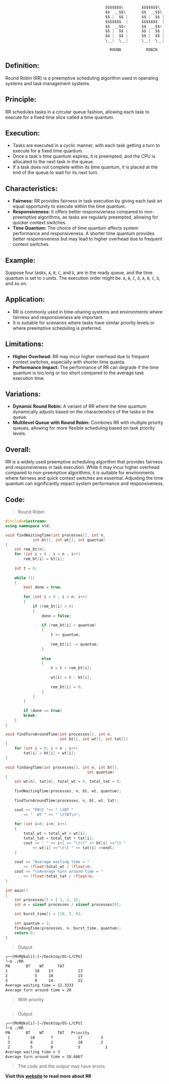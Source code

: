 ```jsx
                                            $$$$$$$\        $$$$$$$\  
                                            $$  __$$\       $$  __$$\ 
                                            $$ |  $$ |      $$ |  $$ |
                                            $$$$$$$  |      $$$$$$$  |
                                            $$  __$$<       $$  __$$< 
                                            $$ |  $$ |      $$ |  $$ |
                                            $$ |  $$ |      $$ |  $$ |
                                            \__|  \__|      \__|  \__|

                                              ROUND           ROBIN                           
```

## Definition:

Round Robin (RR) is a preemptive scheduling algorithm used in operating systems and task management systems.

## Principle:

RR schedules tasks in a circular queue fashion, allowing each task to execute for a fixed time slice called a time quantum.

## Execution:

- Tasks are executed in a cyclic manner, with each task getting a turn to execute for a fixed time quantum.
- Once a task's time quantum expires, it is preempted, and the CPU is allocated to the next task in the queue.
- If a task does not complete within its time quantum, it is placed at the end of the queue to wait for its next turn.

## Characteristics:

- **Fairness:** RR provides fairness in task execution by giving each task an equal opportunity to execute within the time quantum.
- **Responsiveness:** It offers better responsiveness compared to non-preemptive algorithms, as tasks are regularly preempted, allowing for quicker context switches.
- **Time Quantum:** The choice of time quantum affects system performance and responsiveness. A shorter time quantum provides better responsiveness but may lead to higher overhead due to frequent context switches.

## Example:

Suppose four tasks, `A`, `B`, `C`, and `D`, are in the ready queue, and the time quantum is set to `3` units. The execution order might be: `A`, `B`, `C`, `D`, `A`, `B`, `C`, `D`, and so on.

## Application:

- RR is commonly used in time-sharing systems and environments where fairness and responsiveness are important.
- It is suitable for scenarios where tasks have similar priority levels or where preemptive scheduling is preferred.

## Limitations:

- **Higher Overhead:** RR may incur higher overhead due to frequent context switches, especially with shorter time quanta.
- **Performance Impact:** The performance of RR can degrade if the time quantum is too long or too short compared to the average task execution time.

## Variations:

- **Dynamic Round Robin:** A variant of RR where the time quantum dynamically adjusts based on the characteristics of the tasks in the queue.
- **Multilevel Queue with Round Robin:** Combines RR with multiple priority queues, allowing for more flexible scheduling based on task priority levels.

## Overall:

RR is a widely used preemptive scheduling algorithm that provides fairness and responsiveness in task execution. While it may incur higher overhead compared to non-preemptive algorithms, it is suitable for environments where fairness and quick context switches are essential. Adjusting the time quantum can significantly impact system performance and responsiveness.

## Code:

> Round Robin

```C++
#include<iostream> 
using namespace std; 

void findWaitingTime(int processes[], int n, 
            int bt[], int wt[], int quantum) 
{ 
    int rem_bt[n]; 
    for (int i = 0 ; i < n ; i++) 
        rem_bt[i] = bt[i]; 
 
    int t = 0; 
 
    while (1) 
    { 
        bool done = true; 
 
        for (int i = 0 ; i < n; i++) 
        { 
            if (rem_bt[i] > 0) 
            { 
                done = false; 
 
                if (rem_bt[i] > quantum) 
                { 
                    t += quantum; 
 
                    rem_bt[i] -= quantum; 
                } 
 
                else
                { 
                    t = t + rem_bt[i]; 
 
                    wt[i] = t - bt[i]; 
 
                    rem_bt[i] = 0; 
                } 
            } 
        } 
 
        if (done == true) 
        break; 
    } 
} 

void findTurnAroundTime(int processes[], int n, 
                        int bt[], int wt[], int tat[]) 
{ 
    for (int i = 0; i < n ; i++) 
        tat[i] = bt[i] + wt[i]; 
} 
 
void findavgTime(int processes[], int n, int bt[], 
                                    int quantum) 
{ 
    int wt[n], tat[n], total_wt = 0, total_tat = 0; 
 
    findWaitingTime(processes, n, bt, wt, quantum); 
 
    findTurnAroundTime(processes, n, bt, wt, tat); 

    cout << "PN\t "<< " \tBT "
        << "  WT " << " \tTAT\n"; 
 
    for (int i=0; i<n; i++) 
    { 
        total_wt = total_wt + wt[i]; 
        total_tat = total_tat + tat[i]; 
        cout << " " << i+1 << "\t\t" << bt[i] <<"\t "
            << wt[i] <<"\t\t " << tat[i] <<endl; 
    } 
 
    cout << "Average waiting time = "
        << (float)total_wt / (float)n; 
    cout << "\nAverage turn around time = "
        << (float)total_tat / (float)n; 
} 
 
int main() 
{  
    int processes[] = { 1, 2, 3}; 
    int n = sizeof processes / sizeof processes[0]; 

    int burst_time[] = {10, 5, 8}; 
 
    int quantum = 2; 
    findavgTime(processes, n, burst_time, quantum); 
    return 0; 
} 
```

> Output

```bash
┌──(MnM@kali)-[~/Desktop/OS-L/CPU]
└─$ ./RR
PN	     BT    WT      TAT
1		     10	   13		    23
2		     5	   10		    15
3		     8	   14		    22
Average waiting time = 12.3333
Average turn around time = 20
```

> With priority

```C++

```

> Output

```bash
┌──(MnM@kali)-[~/Desktop/OS-L/CPU]
└─$ ./RR
PN	     BT    WT      TAT   Priority
 1		   10	    7		    17		  3
 3		   8	    2		    10		  2
 2		   5	    0		    5		    1
Average waiting time = 3
Average turn around time = 10.6667
```

> The code and the output may have errors.

**Visit this [website](https://www.geeksforgeeks.org/program-for-round-robin-scheduling-for-the-same-arrival-time/) to read more about RR** 
